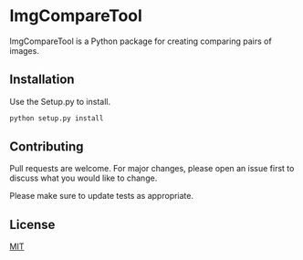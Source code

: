 # ImgCompareTool

ImgCompareTool is a Python package for creating comparing pairs of images.

## Installation

Use the Setup.py to install.

```bash
python setup.py install
```

## Contributing
Pull requests are welcome. For major changes, please open an issue first to discuss what you would like to change.

Please make sure to update tests as appropriate.

## License
[MIT](LICENSE)